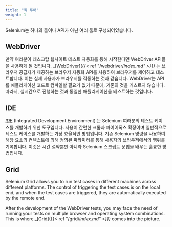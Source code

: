 ```yaml
---
title: "퀵 투어"
weight: 1
---
```


Selenium는 하나의 툴이나 API가 아닌
여러 툴로 구성되어있습니다.

## WebDriver

만약 여러분이 데스크탑 웹사이트 테스트 자동화를 통해 시작한다면 WebDriver API들을 사용하게 될 것입니다. _[WebDriver]({{< ref "/webdriver/_index.md" >}})_ 
는 브라우저 공급자가 제공하는 브라우저 자동화 API를 사용하여 브라우저를 제어하고 테스트합니다. 이는 실제 사용자가 브라우저를 작동하는 것과 같습니다. WebDriver는 API를 애플리케이션 코드로 컴파일할 필요가 없기 때문에, 기존의 것을 거스르지 않습니다. 따라서, 실시간으로 진행하는 것과 동일한 애플리케이션을 테스트하는 것입니다.


## IDE

_[IDE](https://selenium.dev/selenium-ide)_ (Integrated Development Environment) 
는 Selenium 여러분의 테스트 케이스를 개발하기 위한 도구입니다. 사용이 간편한 크롬과 파이어폭스 확장이며 일반적으로 테스트 케이스를 개발하는 가장 효율적인 방법입니다. 기존 Selenium 명령을 사용하여 해당 요소의 컨텍스트에 의해 정의된 파라미터를 통해 사용자의 브라우저에서의 행위를 기록합니다. 이것은 시간 절약뿐만 아니라 Selenium 스크립트 문법을 배우는 훌륭한 방법입니다.

## Grid

Selenium Grid allows you to run test cases in different 
machines across different platforms. The control of 
triggering the test cases is on the local end, and 
when the test cases are triggered, they are automatically 
executed by the remote end.

After the development of the WebDriver tests, you may face 
the need of running your tests on multiple browser and 
operating system combinations.
This is where _[Grid]({{< ref "/grid/_index.md" >}})_ comes into the picture.